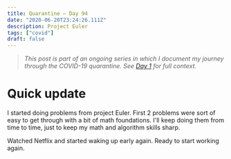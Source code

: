 ```yaml
---
title: Quarantine — Day 94
date: "2020-06-20T23:24:26.111Z"
description: Project Euler
tags: ["covid"]
draft: false
---
```


> *This post is part of an ongoing series in which I document my journey through the COVID-19 quarantine. See [Day 1](/quarantine/quarantine-day-1) for full context.*

<div class="divider"></div>

# Quick update

I started doing problems from project Euler. First 2 problems were sort of easy to get through with a bit of math foundations. I'll keep doing them from time to time, just to keep my math and algorithm skills sharp.

Watched Netflix and started waking up early again. Ready to start working again.
